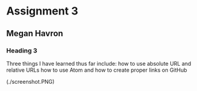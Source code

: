 # Assignment 3
## Megan Havron
### Heading 3

Three things I have learned thus far include:
how to use absolute URL and relative URLs 
how to use Atom 
and how to create proper links on GitHub


(./screenshot.PNG)
